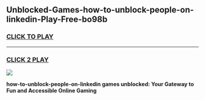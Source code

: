 
## Unblocked-Games-how-to-unblock-people-on-linkedin-Play-Free-bo98b
<h3>
<a href="https://premium76.site?title=how-to-unblock-people-on-linkedin&ref=12A">CLICK TO PLAY</a></h3>
<hr>

<h3>
<a href="https://premium76.site?title=how-to-unblock-people-on-linkedin&ref=12A">CLICK 2 PLAY</a>
  
</h3>

<a href="https://premium76.site?title=how-to-unblock-people-on-linkedin&ref=12A"><img src="https://clearcache.store/games.png"></a>


**how-to-unblock-people-on-linkedin games unblocked: Your Gateway to Fun and Accessible Online Gaming**
